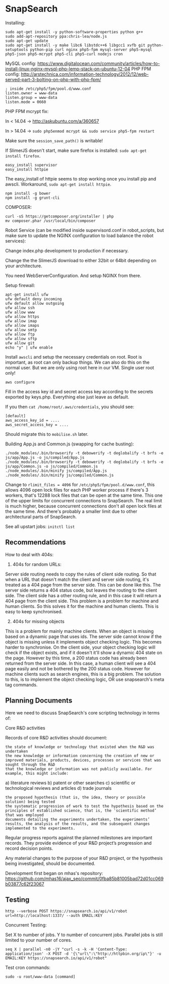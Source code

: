 SnapSearch
==========

Installing:

```
sudo apt-get install -y python-software-properties python g++
sudo add-apt-repository ppa:chris-lea/node.js
sudo apt-get update
sudo apt-get install -y make libc6 libstdc++6 libgcc1 xvfb git python-setuptools python-pip curl nginx php5-fpm mysql-server php5-mysql php5-json php5-mcrypt php5-cli php5-curl nodejs cron
```

MySQL config: 
https://www.digitalocean.com/community/articles/how-to-install-linux-nginx-mysql-php-lemp-stack-on-ubuntu-12-04
PHP FPM config:
http://arstechnica.com/information-technology/2012/12/web-served-part-3-bolting-on-php-with-php-fpm/

```
; inside /etc/php5/fpm/pool.d/www.conf
listen.owner = www-data
listen.group = www-data
listen.mode = 0660
```

PHP FPM mcrypt fix:

In < 14.04 -> http://askubuntu.com/a/360657

In > 14.04 -> `sudo php5enmod mcrypt && sudo service php5-fpm restart`

Make sure the `session_save_path()` is writable!

If SlimerJS doesn't start, make sure firefox is installed: `sudo apt-get install firefox`.

```
easy_install supervisor
easy_install httpie
```

The easy_install of httpie seems to stop working once you install pip and awscli. Workaround, `sudo apt-get install httpie`.

```
npm install -g bower
npm install -g grunt-cli
```

COMPOSER:

```
curl -sS https://getcomposer.org/installer | php
mv composer.phar /usr/local/bin/composer
```

Robot Service (can be modified inside supervisord.conf in robot_scripts, but make sure to update the NGINX configuration to load balance the robot services):

Change index.php development to production if necessary.

Change the the SlimerJS download to either 32bit or 64bit depending on your architecture.

You need WebServerConfiguration. And setup NGINX from there.

Setup firewall:

```
apt-get install ufw
ufw default deny incoming
ufw default allow outgoing
ufw allow ssh
ufw allow www
ufw allow https
ufw allow imap
ufw allow imaps
ufw allow smtp
ufw allow ftp
ufw allow sftp
ufw allow git
echo "y" | ufw enable
```

Install `awscli` and setup the necessary credentials on root. Root is important, as root can only backup things. We can also do this on the normal user. But we are only using root here in our VM. Single user root only!

```
aws configure
```

Fill in the access key id and secret access key according to the secrets exported by keys.php. Everything else just leave as default.

If you then `cat /home/root/.aws/credentials`, you should see:

```
[default]
aws_access_key_id = ....
aws_secret_access_key = ....
```

Should migrate this to `mobilise.sh` later.

Building App.js and Common.js (swapping for cache busting):

```
./node_modules/.bin/browserify -t debowerify -t deglobalify -t brfs -e js/app/App.js -o js/compiled/App.js
./node_modules/.bin/browserify -t debowerify -t deglobalify -t brfs -e js/app/Common.js -o js/compiled/Common.js
./node_modules/.bin/minify js/compiled/App.js
./node_modules/.bin/minify js/compiled/Common.js
```

Change to `rlimit_files = 4096` for `/etc/php5/fpm/pool.d/www.conf`, this allows 4096 open lock files for each PHP worker process if there's 3 workers, that's 12288 lock files that can be open at the same time. This one of the upper limits for concurrent connections to SnapSearch. The real limit is much higher, because concurrent connections don't all open lock files at the same time. And there's probably a smaller limit due to other architectural parts of SnapSearch.

See all upstart jobs: `initctl list`

Recommendations
---------------

How to deal with 404s:

1. 404s for random URLs:

Server side routing needs to copy the rules of client side routing. So that when a URL that doesn't match the client and server side routing, it's treated as a 404 page from the server side. This can be done like this. The server side returns a 404 status code, but leaves the routing to the client side. The client side has a other routing rule, and in this case it will return a 404 page from the client side.
This problem is a problem for machine and human clients. So this solves it for the machine and human clients.
This is easy to keep synchronised.

2. 404s for missing objects

This is a problem for mainly machine clients.
When an object is missing based on a dynamic page that uses ids. The server side cannot know if the object is missing unless it implements object checking logic. This becomes harder to synchronise.
On the client side, your object checking logic will check if the object exists, and if it doesn't it'll show a dynamic 404 state on the page. However by this time, a 200 status code has already been returned from the server side.
In this case, a human client will see a 404 page easily and not be bothered by the 200 status code. However for machine clients such as search engines, this is a big problem. The solution to this, is to implement the object checking logic, OR use snapsearch's meta tag commands.

Planning Documents
------------------

Here we need to discuss SnapSearch's core scripting technology in terms of:

 Core R&D activities

Records of core R&D activities should document: 

    the state of knowledge or technology that existed when the R&D was undertaken
    the new knowledge or information concerning the creation of new or improved materials, products, devices, processes or services that was sought through the R&D
    that the knowledge or information was not publicly available. For example, this might include:

a) literature reviews
b) patent or other searches
c) scientific or technological reviews and articles
d) trade journals

    the proposed hypothesis (that is, the idea, theory or possible solution) being tested
    the systematic progression of work to test the hypothesis based on the principles of established science, that is, the 'scientific method’ that was employed
    documents detailing the experiments undertaken, the experiments’ results, the analysis of the results, and the subsequent changes implemented to the experiments.

Regular progress reports against the planned milestones are important records. They provide evidence of your R&D project’s progression and record decision points.

Any material changes to the purpose of your R&D project, or the hypothesis being investigated, should be documented.

Development first began on mhas's repository: https://github.com/mhas16/ajax_seo/commit/0fba85b81005bad72d01cc069b03877c62f23067

Testing
-------

```
http --verbose POST https://snapsearch.io/api/v1/robot url=http://localhost:1337/ --auth EMAIL:KEY
```

Concurrent Testing:

Set X to number of jobs. Y to number of concurrent jobs. Parallel jobs is still limited to your number of cores.

```
seq X | parallel -n0 -jY "curl -s -k -H 'Content-Type: application/json' -X POST -d '{\"url\":\"http://httpbin.org/ip\"}' -u EMAIL:KEY https://snapsearch.io/api/v1/robot"
```

Test cron commands:

```
sudo -u root/www-data [command]
```